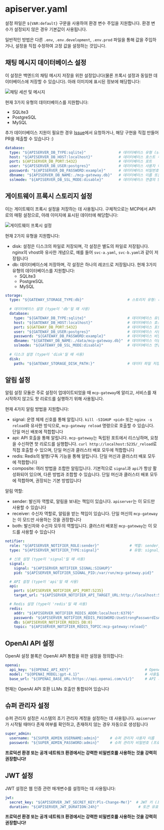 # apiserver.yaml

설정 파일은 `${VAR:default}` 구문을 사용하여 환경 변수 주입을 지원합니다. 환경 변수가 설정되지 않은 경우 기본값이 사용됩니다.

일반적인 방법은 다른 `.env`, `.env.development`, `.env.prod` 파일을 통해 값을 주입하거나, 설정을 직접 수정하여 고정 값을 설정하는 것입니다.

## 채팅 메시지 데이터베이스 설정

이 설정은 백엔드의 채팅 메시지 저장을 위한 설정입니다(물론 프록시 설정과 동일한 데이터베이스에 저장할 수 있습니다). 아래 이미지에 표시된 정보에 해당합니다:

![채팅 세션 및 메시지](/img/chat_histories.png)

현재 3가지 유형의 데이터베이스를 지원합니다:
- SQLite3
- PostgreSQL
- MySQL

추가 데이터베이스 지원이 필요한 경우 [Issue](https://github.com/mcp-ecosystem/mcp-gateway/issues)에서 요청하거나, 해당 구현을 직접 만들어 PR을 제출할 수 있습니다 :)

```yaml
database:
  type: "${APISERVER_DB_TYPE:sqlite}"               # 데이터베이스 유형 (sqlite, postgres, mysql)
  host: "${APISERVER_DB_HOST:localhost}"            # 데이터베이스 호스트 주소
  port: ${APISERVER_DB_PORT:5432}                   # 데이터베이스 포트
  user: "${APISERVER_DB_USER:postgres}"             # 데이터베이스 사용자 이름
  password: "${APISERVER_DB_PASSWORD:example}"      # 데이터베이스 비밀번호
  dbname: "${APISERVER_DB_NAME:./mcp-gateway.db}"   # 데이터베이스 이름 또는 파일 경로
  sslmode: "${APISERVER_DB_SSL_MODE:disable}"       # 데이터베이스 연결의 SSL 모드
```

## 게이트웨이 프록시 스토리지 설정

이는 게이트웨이 프록시 설정을 저장하는 데 사용됩니다. 구체적으로는 MCP에서 API로의 매핑 설정으로, 아래 이미지에 표시된 데이터에 해당합니다:

![게이트웨이 프록시 설정](/img/gateway_proxies.png)

현재 2가지 유형을 지원합니다:
- disk: 설정은 디스크의 파일로 저장되며, 각 설정은 별도의 파일로 저장됩니다. nginx의 vhost와 유사한 개념으로, 예를 들어 `svc-a.yaml`, `svc-b.yaml`과 같이 저장됩니다
- db: 데이터베이스에 저장하며, 각 설정은 하나의 레코드로 저장됩니다. 현재 3가지 유형의 데이터베이스를 지원합니다:
    - SQLite3
    - PostgreSQL
    - MySQL

```yaml
storage:
  type: "${GATEWAY_STORAGE_TYPE:db}"                    # 스토리지 유형: db, disk
  
  # 데이터베이스 설정 (type이 'db'일 때 사용)
  database:
    type: "${GATEWAY_DB_TYPE:sqlite}"                   # 데이터베이스 유형 (sqlite, postgres, mysql)
    host: "${GATEWAY_DB_HOST:localhost}"                # 데이터베이스 호스트 주소
    port: ${GATEWAY_DB_PORT:5432}                       # 데이터베이스 포트
    user: "${GATEWAY_DB_USER:postgres}"                 # 데이터베이스 사용자 이름
    password: "${GATEWAY_DB_PASSWORD:example}"          # 데이터베이스 비밀번호
    dbname: "${GATEWAY_DB_NAME:./data/mcp-gateway.db}"  # 데이터베이스 이름 또는 파일 경로
    sslmode: "${GATEWAY_DB_SSL_MODE:disable}"           # 데이터베이스 연결의 SSL 모드
  
  # 디스크 설정 (type이 'disk'일 때 사용)
  disk:
    path: "${GATEWAY_STORAGE_DISK_PATH:}"               # 데이터 파일 저장 경로
```

## 알림 설정

알림 설정 모듈은 주로 설정이 업데이트되었을 때 `mcp-gateway`에 알리고, 서비스를 재시작하지 않고도 핫 리로드를 실행하기 위해 사용됩니다.

현재 4가지 알림 방법을 지원합니다:
- signal: 운영 체제 신호를 통해 알립니다. `kill -SIGHUP <pid>` 또는 `nginx -s reload`와 유사한 방식으로, `mcp-gateway reload` 명령으로 호출할 수 있습니다. 단일 머신 배포에 적합합니다
- api: API 호출을 통해 알립니다. `mcp-gateway`는 독립된 포트에서 리스닝하며, 요청을 수신하면 핫 리로드를 실행합니다. `curl http://localhost:5235/_reload`로 직접 호출할 수 있으며, 단일 머신과 클러스터 배포 모두에 적합합니다
- redis: Redis의 발행/구독 기능을 통해 알립니다. 단일 머신과 클러스터 배포 모두에 적합합니다
- composite: 여러 방법을 조합한 알림입니다. 기본적으로 `signal`과 `api`가 항상 활성화되어 있으며, 다른 방법과 조합할 수 있습니다. 단일 머신과 클러스터 배포 모두에 적합하며, 권장되는 기본 방법입니다

알림 역할:
- sender: 발신자 역할로, 알림을 보내는 책임이 있습니다. `apiserver`는 이 모드만 사용할 수 있습니다
- receiver: 수신자 역할로, 알림을 받는 책임이 있습니다. 단일 머신의 `mcp-gateway`는 이 모드만 사용하는 것을 권장합니다
- both: 발신자와 수신자 모두의 역할입니다. 클러스터 배포된 `mcp-gateway`는 이 모드를 사용할 수 있습니다

```yaml
notifier:
  role: "${APISERVER_NOTIFIER_ROLE:sender}"              # 역할: sender, receiver, 또는 both
  type: "${APISERVER_NOTIFIER_TYPE:signal}"              # 유형: signal, api, redis, 또는 composite

  # 신호 설정 (type이 'signal'일 때 사용)
  signal:
    signal: "${APISERVER_NOTIFIER_SIGNAL:SIGHUP}"                       # 보낼 신호
    pid: "${APISERVER_NOTIFIER_SIGNAL_PID:/var/run/mcp-gateway.pid}"    # PID 파일 경로

  # API 설정 (type이 'api'일 때 사용)
  api:
    port: ${APISERVER_NOTIFIER_API_PORT:5235}                                           # API 포트
    target_url: "${APISERVER_NOTIFIER_API_TARGET_URL:http://localhost:5235/_reload}"    # 리로드 엔드포인트

  # Redis 설정 (type이 'redis'일 때 사용)
  redis:
    addr: "${APISERVER_NOTIFIER_REDIS_ADDR:localhost:6379}"                             # Redis 주소
    password: "${APISERVER_NOTIFIER_REDIS_PASSWORD:UseStrongPasswordIsAGoodPractice}"   # Redis 비밀번호
    db: ${APISERVER_NOTIFIER_REDIS_DB:0}                                                # Redis 데이터베이스 번호
    topic: "${APISERVER_NOTIFIER_REDIS_TOPIC:mcp-gateway:reload}"                       # Redis 발행/구독 토픽
```

## OpenAI API 설정

OpenAI 설정 블록은 OpenAI API 통합을 위한 설정을 정의합니다:

```yaml
openai:
  api_key: "${OPENAI_API_KEY}"                                  # OpenAI API 키 (필수)
  model: "${OPENAI_MODEL:gpt-4.1}"                              # 사용할 모델
  base_url: "${OPENAI_BASE_URL:https://api.openai.com/v1/}"     # API 기본 URL
```

현재는 OpenAI API 호환 LLMs 호출만 통합되어 있습니다

## 슈퍼 관리자 설정

슈퍼 관리자 설정은 시스템의 초기 관리자 계정을 설정하는 데 사용됩니다. `apiserver`가 시작될 때마다 존재 여부를 확인하고, 존재하지 않는 경우 자동으로 생성됩니다

```yaml
super_admin:
  username: "${SUPER_ADMIN_USERNAME:admin}"     # 슈퍼 관리자 사용자 이름
  password: "${SUPER_ADMIN_PASSWORD:admin}"     # 슈퍼 관리자 비밀번호 (프로덕션 환경에서는 변경하세요)
```

**프로덕션 환경 또는 공개 네트워크 환경에서는 강력한 비밀번호를 사용하는 것을 강력히 권장합니다!**

## JWT 설정

JWT 설정은 웹 인증 관련 매개변수를 설정하는 데 사용됩니다:

```yaml
jwt:
  secret_key: "${APISERVER_JWT_SECRET_KEY:Pls-Change-Me!}"  # JWT 키 (프로덕션 환경에서는 변경하세요)
  duration: "${APISERVER_JWT_DURATION:24h}"                  # 토큰 유효 기간
```

**프로덕션 환경 또는 공개 네트워크 환경에서는 강력한 비밀번호를 사용하는 것을 강력히 권장합니다!** 